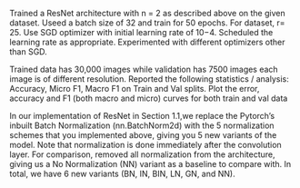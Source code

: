 Trained a ResNet architecture with n = 2 as described above on the given dataset. Useed a batch size of 32 and train for 50 epochs. For dataset, r= 25. Use SGD optimizer with initial learning rate of 10−4. Scheduled the learning rate as appropriate. Experimented with different optimizers other than SGD.

Trained data has 30,000 images while validation has 7500 images each image is of different resolution. Reported the following statistics / analysis:
  Accuracy, Micro F1, Macro F1 on Train and Val splits.
  Plot the error, accuracy and F1 (both macro and micro) curves for both train and val data

In our implementation of ResNet in Section 1.1,we replace the Pytorch’s inbuilt Batch Normalization (nn.BatchNorm2d) with the 5 normalization schemes that you implemented above, giving you 5 new variants of the model. Note that normalization is done immediately after the convolution layer. For comparison, removed all normalization from the architecture, giving us a No Normalization (NN) variant as a baseline to compare with. In total, we have 6 new variants (BN, IN, BIN, LN, GN, and NN).
